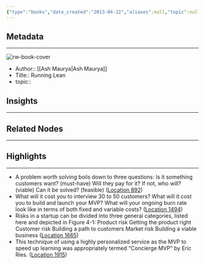 ```yaml
---
{"type":"books","date_created":"2013-04-22","aliases":null,"topic":null,"url":null,"layout":null,"banner":null,"dg-publish":true,"tags":null,"permalink":"/300-biblio/100-books/running-lean/","dgPassFrontmatter":true,"created":"2023-10-20T12:44:15.000-05:00","updated":"2023-10-20T12:44:15.000-05:00"}
---
```


## Metadata
---
![rw-book-cover](https://images-na.ssl-images-amazon.com/images/I/41B-r67eHYL._SL200_.jpg)
- Author:: [[Ash Maurya\|Ash Maurya]]
- Title:: Running Lean
- topic::  



## Insights
---
## Related Nodes
---

## Highlights 
---
- A problem worth solving boils down to three questions: Is it something customers want? (must-have) Will they pay for it? If not, who will? (viable) Can it be solved? (feasible) ([Location 892](https://readwise.io/to_kindle?action=open&asin=B006UKFFE0&location=892))
- What will it cost you to interview 30 to 50 customers? What will it cost you to build and launch your MVP? What will your ongoing burn rate look like in terms of both fixed and variable costs? ([Location 1494](https://readwise.io/to_kindle?action=open&asin=B006UKFFE0&location=1494))
- Risks in a startup can be divided into three general categories, listed here and depicted in Figure 4-1: Product risk Getting the product right Customer risk Building a path to customers Market risk Building a viable business ([Location 1665](https://readwise.io/to_kindle?action=open&asin=B006UKFFE0&location=1665))
- This technique of using a highly personalized service as the MVP to speed up learning was appropriately termed “Concierge MVP” by Eric Ries. ([Location 1915](https://readwise.io/to_kindle?action=open&asin=B006UKFFE0&location=1915))
